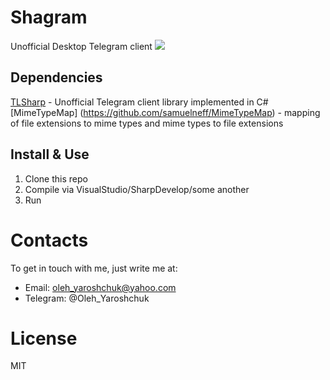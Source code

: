 # Shagram

Unofficial Desktop Telegram client
![](https://i.imgur.com/uDNvac2.png)

## Dependencies
[TLSharp](https://github.com/sochix/TLSharp) - Unofficial Telegram client library implemented in C#
[MimeTypeMap] (https://github.com/samuelneff/MimeTypeMap) - mapping of file extensions to mime types and mime types to file extensions

## Install & Use
1. Clone this repo 
2. Compile via VisualStudio/SharpDevelop/some another
3. Run

# Contacts
To get in touch with me, just write me at:
* Email: oleh_yaroshchuk@yahoo.com
* Telegram: @Oleh_Yaroshchuk

# License
MIT
